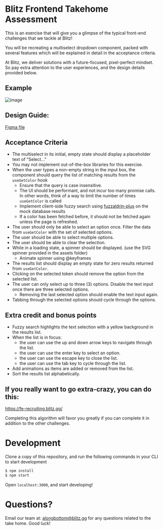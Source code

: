 # Blitz Frontend Takehome Assessment

This is an exercise that will give you a glimpse of the typical front-end challenges that we tackle at Blitz!

You will be recreating a multiselect dropdown component, packed with several features which will be explained in detail in the acceptance criteria.

At Blitz, we deliver solutions with a future-focused, pixel-perfect mindset. So pay extra attention to the user experiences, and the design details provided below.

## Example
![image](https://user-images.githubusercontent.com/48213012/164521611-cdab9c01-6a0c-42d3-be30-2a4247bb8f3e.png)


## Design Guide:

[Figma file](https://www.figma.com/file/07fRGQwCkh62Vy4HaUbmjd/Take-Home-Test?node-id=1%3A113)

## Acceptance Criteria

- The multiselect in its initial, empty state should display a placeholder text of "Select..."
- You may not implement out-of-the-box libraries for this exercise.
- When the user types a non-empty string in the input box, the component should query the list of matching results from the `useGetColor` hook
  - Ensure that the query is case insensitive.
  - The UI should be performant, and not incur too many promise calls. In other words, think of a way to limit the number of times `useGetColor` is called
  - Implement client-side fuzzy search using [fuzzaldrin-plus](https://github.com/jeancroy/fuzz-aldrin-plus) on the mock database results
  - If a color has been fetched before, it should not be fetched again unless the page is refreshed.
- The user should only be able to select an option once. Filter the data from `useGetColor` with the set of selected options.
- The user should be able to select multiple options.
- The user should be able to clear the selection.
- While in a loading state, a spinner should be displayed. (use the SVG spinner provided in the assets folder)
  - Animate spinner using @keyframes
- The results list should display an empty state for zero results returned from `useGetColor`.
- Clicking on the selected token should remove the option from the selected list.
- The user can only select up to three (3) options. Disable the text input once there are three selected options.
  - Removing the last selected option should enable the text input again.
- Tabbing through the selected options should cycle through the options.

## Extra credit and bonus points

- Fuzzy search highlights the text selection with a yellow background in the results list.
- When the list is in focus:
  - the user can use the up and down arrow keys to navigate through the list.
  - the user can use the enter key to select an option.
  - the user can use the escape key to close the list.
  - the user can use the tab key to cycle through the list.
- Add animations as items are added or removed from the list.
- Sort the results list alphabetically.

## If you really want to go extra-crazy, you can do this:

https://fe-recruiting.blitz.gg/

Completing this algorithm will favor you greatly if you can complete it in addition to the other challenges.

# Development

Clone a copy of this repository, and run the following commands in your CLI to start development

```zsh
$ npm install
$ npm start
```

Open `localhost:3000`, and start developing!

# Questions?

Email our team at: alongbottom@blitz.gg for any questions related to the take home. Good luck!
